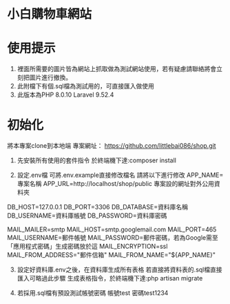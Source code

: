 
# 小白購物車網站

# 使用提示

1. 裡面所需要的圖片皆為網站上抓取做為測試網站使用，若有疑慮請聯絡將會立刻把圖片進行撤換。
2. 此附檔下有個.sql檔為測試用的，可直接匯入做使用
3. 此版本為PHP 8.0.10 Laravel 9.52.4

# 初始化

將本專案clone到本地端
專案網址： https://github.com/littlebai086/shop.git

1. 先安裝所有使用的套件指令
於終端機下達:composer install

2. 設定.env檔
可將.env.example直接修改檔名
請將以下進行修改
APP_NAME=專案名稱
APP_URL=http://localhost/shop/public 專案設的網址對外公用資料夾

DB_HOST=127.0.0.1
DB_PORT=3306
DB_DATABASE=資料庫名稱
DB_USERNAME=資料庫帳號
DB_PASSWORD=資料庫密碼

MAIL_MAILER=smtp
MAIL_HOST=smtp.googlemail.com
MAIL_PORT=465
MAIL_USERNAME=郵件帳號
MAIL_PASSWORD=郵件密碼，若為Google需至「應用程式密碼」生成密碼放於這
MAIL_ENCRYPTION=ssl
MAIL_FROM_ADDRESS="郵件信箱"
MAIL_FROM_NAME="${APP_NAME}"

3. 設定好資料庫.env之後，在資料庫生成所有表格
若直接將資料表的.sql檔直接匯入可略過此步驟
生成表格指令，於終端機下達:php artisan migrate

4. 若採用.sql檔有預設測試帳號密碼
帳號test
密碼test1234